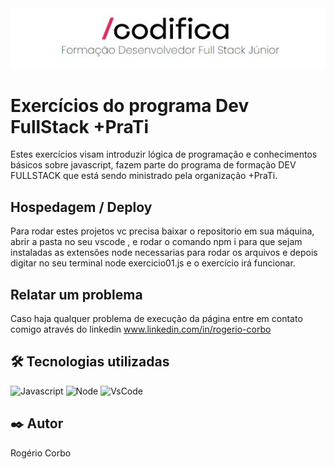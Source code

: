 
<img src="/imagemCabecalho.PNG" width=650 alt="Cabeçalho " title="Banner Codifica Edu " >
  


# Exercícios do programa Dev FullStack +PraTi

Estes exercícios visam introduzir lógica de programação e conhecimentos básicos sobre javascript, fazem 
parte do programa de formação DEV FULLSTACK que está sendo ministrado pela organização +PraTi.


## Hospedagem / Deploy 

Para rodar estes projetos vc precisa baixar o repositorio em sua máquina, abrir a pasta no seu vscode , 
e rodar o comando npm i para que sejam instaladas as extensões node necessarias para rodar os arquivos
e depois digitar no seu terminal node exercicio01.js e o exercício irá funcionar.

## Relatar um problema 

Caso haja qualquer problema de execução da página entre em contato comigo através do linkedin
www.linkedin.com/in/rogerio-corbo


## 🛠️ Tecnologias utilizadas 

  ![Javascript](https://img.shields.io/badge/JavaScript-323330?style=for-the-badge&logo=javascript&logoColor=F7DF1E)
  ![Node](	https://img.shields.io/badge/Node%20js-339933?style=for-the-badge&logo=nodedotjs&logoColor=white)
  ![VsCode](https://img.shields.io/badge/VSCode-0078D4?style=for-the-badge&logo=visual%20studio%20code&logoColor=white)



## ✒️ Autor

Rogério Corbo



